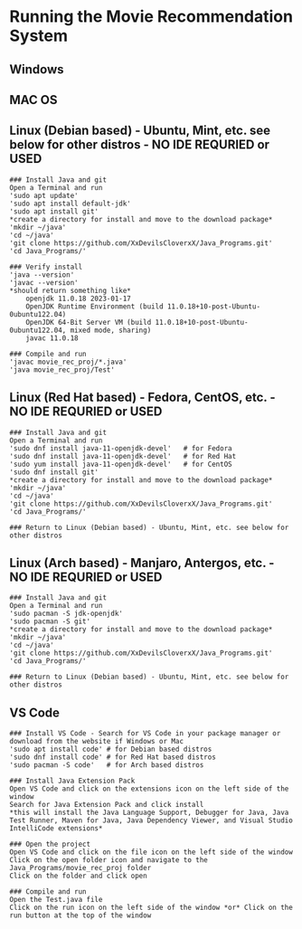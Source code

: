 # Running the Movie Recommendation System

## Windows

## MAC OS

## Linux (Debian based) - Ubuntu, Mint, etc. see below for other distros - NO IDE REQURIED or USED

    ### Install Java and git
    Open a Terminal and run
    'sudo apt update'
    'sudo apt install default-jdk'
    'sudo apt install git'
    *create a directory for install and move to the download package*
    'mkdir ~/java'
    'cd ~/java'
    'git clone https://github.com/XxDevilsCloverxX/Java_Programs.git'
    'cd Java_Programs/'

    ### Verify install
    'java --version'
    'javac --version'
    *should return something like*
        openjdk 11.0.18 2023-01-17
        OpenJDK Runtime Environment (build 11.0.18+10-post-Ubuntu-0ubuntu122.04)
        OpenJDK 64-Bit Server VM (build 11.0.18+10-post-Ubuntu-0ubuntu122.04, mixed mode, sharing)
        javac 11.0.18

    ### Compile and run
    'javac movie_rec_proj/*.java'
    'java movie_rec_proj/Test'

## Linux (Red Hat based) - Fedora, CentOS, etc. - NO IDE REQURIED or USED

    ### Install Java and git
    Open a Terminal and run
    'sudo dnf install java-11-openjdk-devel'   # for Fedora
    'sudo dnf install java-11-openjdk-devel'   # for Red Hat
    'sudo yum install java-11-openjdk-devel'   # for CentOS
    'sudo dnf install git'
    *create a directory for install and move to the download package*
    'mkdir ~/java'
    'cd ~/java'
    'git clone https://github.com/XxDevilsCloverxX/Java_Programs.git'
    'cd Java_Programs/'

    ### Return to Linux (Debian based) - Ubuntu, Mint, etc. see below for other distros

## Linux (Arch based) - Manjaro, Antergos, etc. - NO IDE REQURIED or USED

    ### Install Java and git
    Open a Terminal and run
    'sudo pacman -S jdk-openjdk'
    'sudo pacman -S git'
    *create a directory for install and move to the download package*
    'mkdir ~/java'
    'cd ~/java'
    'git clone https://github.com/XxDevilsCloverxX/Java_Programs.git'
    'cd Java_Programs/'

    ### Return to Linux (Debian based) - Ubuntu, Mint, etc. see below for other distros

## VS Code

    ### Install VS Code - Search for VS Code in your package manager or download from the website if Windows or Mac
    'sudo apt install code' # for Debian based distros
    'sudo dnf install code' # for Red Hat based distros
    'sudo pacman -S code'   # for Arch based distros

    ### Install Java Extension Pack
    Open VS Code and click on the extensions icon on the left side of the window
    Search for Java Extension Pack and click install
    *this will install the Java Language Support, Debugger for Java, Java Test Runner, Maven for Java, Java Dependency Viewer, and Visual Studio IntelliCode extensions*

    ### Open the project
    Open VS Code and click on the file icon on the left side of the window
    Click on the open folder icon and navigate to the Java_Programs/movie_rec_proj folder
    Click on the folder and click open

    ### Compile and run
    Open the Test.java file
    Click on the run icon on the left side of the window *or* Click on the run button at the top of the window
